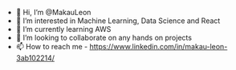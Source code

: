 - 👋 Hi, I’m @MakauLeon
- 👀 I’m interested in Machine Learning, Data Science and React
- 🌱 I’m currently learning AWS 
- 💞️ I’m looking to collaborate on any hands on projects
- 📫 How to reach me  - 
https://www.linkedin.com/in/makau-leon-3ab102214/
<!---
MakauLeon/MakauLeon is a ✨ special ✨ repository because its `README.md` (this file) appears on your GitHub profile.
You can click the Preview link to take a look at your changes.
--->
